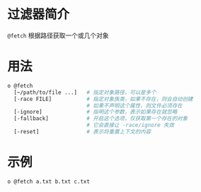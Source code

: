 # 过滤器简介

`@fetch` 根据路径获取一个或几个对象

# 用法

```bash
o @fetch
  [~/path/to/file ...]   # 指定对象路径，可以是多个
  [-race FILE]           # 指定对象族类，如果不存在，则会自动创建
                         # 如果不声明这个属性，则文件必须存在
  [-ignore]              # 指明这个参数，表示如果存在就忽略
  [-fallback]            # 开启这个选项，仅获取第一个存在的对象
                         # 它会直接让 -race/ignore 失效
  [-reset]               # 表示将重置上下文的内容
```

# 示例

```bash
o @fetch a.txt b.txt c.txt
```

